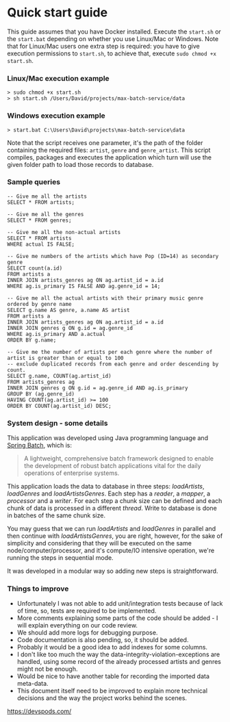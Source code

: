 # Quick start guide
This guide assumes that you have Docker installed. Execute the `start.sh` or the `start.bat` depending on whether you use Linux/Mac or Windows.
Note that for Linux/Mac users one extra step is required: you have to give execution permissions to `start.sh`, to achieve that, execute `sudo chmod +x start.sh`.

### Linux/Mac execution example
```
> sudo chmod +x start.sh
> sh start.sh /Users/David/projects/max-batch-service/data
```

### Windows execution example
```
> start.bat C:\Users\David\projects\max-batch-service\data
```

Note that the script receives one parameter, it's the path of the folder containing the required files: `artist`, `genre` and `genre_artist`.
This script compiles, packages and executes the application which turn will use the given folder path to load those records to database.

### Sample queries
```
-- Give me all the artists
SELECT * FROM artists;

-- Give me all the genres
SELECT * FROM genres;

-- Give me all the non-actual artists
SELECT * FROM artists
WHERE actual IS FALSE;

-- Give me numbers of the artists which have Pop (ID=14) as secondary genre
SELECT count(a.id)
FROM artists a
INNER JOIN artists_genres ag ON ag.artist_id = a.id
WHERE ag.is_primary IS FALSE AND ag.genre_id = 14;

-- Give me all the actual artists with their primary music genre ordered by genre name
SELECT g.name AS genre, a.name AS artist
FROM artists a
INNER JOIN artists_genres ag ON ag.artist_id = a.id
INNER JOIN genres g ON g.id = ag.genre_id
WHERE ag.is_primary AND a.actual
ORDER BY g.name;

-- Give me the number of artists per each genre where the number of artist is greater than or equal to 100
-- exclude duplicated records from each genre and order descending by count.
SELECT g.name, COUNT(ag.artist_id)
FROM artists_genres ag 
INNER JOIN genres g ON g.id = ag.genre_id AND ag.is_primary
GROUP BY (ag.genre_id)
HAVING COUNT(ag.artist_id) >= 100
ORDER BY COUNT(ag.artist_id) DESC;
```

### System design - some details
This application was developed using Java programming language and [Spring Batch](https://spring.io/projects/spring-batch), which is:
> A lightweight, comprehensive batch framework designed to enable the development of robust batch applications vital for the daily operations of enterprise systems.

This application loads the data to database in three steps: _loadArtists_, _loadGenres_ and _loadArtistsGenres_.
Each step has a _reader_, a _mapper_, a _processor_ and a _writer_. For each step a chunk size can be defined and each chunk of data is processed in
a different _thread_. Write to database is done in batches of the same chunk size.

You may guess that we can run _loadArtists_ and _loadGenres_ in parallel and then continue with _loadArtistsGenres_, you are right, however,
for the sake of simplicity and considering that they will be executed on the same node/computer/processor, and it's compute/IO intensive operation,
we're running the steps in sequential mode.

It was developed in a modular way so adding new steps is straightforward.

### Things to improve
* Unfortunately I was not able to add unit/integration tests because of lack of time, so, tests are required to be implemented.
* More comments explaining some parts of the code should be added - I will explain everything on our code review.
* We should add more logs for debugging purpose.
* Code documentation is also pending, so, it should be added.
* Probably it would be a good idea to add indexes for some columns.
* I don't like too much the way the data-integrity-violation-exceptions are handled, using some record of the already processed artists and genres might not be enough.
* Would be nice to have another table for recording the imported data meta-data.
* This document itself need to be improved to explain more technical decisions and the way the project works behind the scenes.

https://devspods.com/